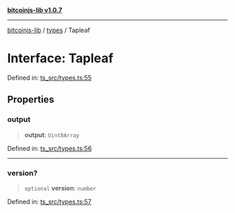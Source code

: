 [**bitcoinjs-lib v1.0.7**](../../../README.md)

***

[bitcoinjs-lib](../../../README.md) / [types](../README.md) / Tapleaf

# Interface: Tapleaf

Defined in: [ts\_src/types.ts:55](https://github.com/sCrypt-Inc/bitcoinjs-lib/blob/e3b2d1c4c35cd925f8b17063dc9eb0300cab46a2/ts_src/types.ts#L55)

## Properties

### output

> **output**: `Uint8Array`

Defined in: [ts\_src/types.ts:56](https://github.com/sCrypt-Inc/bitcoinjs-lib/blob/e3b2d1c4c35cd925f8b17063dc9eb0300cab46a2/ts_src/types.ts#L56)

***

### version?

> `optional` **version**: `number`

Defined in: [ts\_src/types.ts:57](https://github.com/sCrypt-Inc/bitcoinjs-lib/blob/e3b2d1c4c35cd925f8b17063dc9eb0300cab46a2/ts_src/types.ts#L57)
